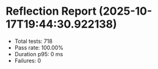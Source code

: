 # Reflection Report (2025-10-17T19:44:30.922138)

- Total tests: 718
- Pass rate: 100.00%
- Duration p95: 0 ms
- Failures: 0

